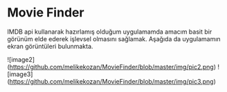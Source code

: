 # Movie Finder
IMDB api kullanarak hazırlamış olduğum uygulamamda amacım basit bir görünüm elde ederek işlevsel olmasını sağlamak. Aşağıda da uygulamamın ekran görüntüleri bulunmakta.

![image2] (https://github.com/melikekozan/MovieFinder/blob/master/img/pic2.png)
![image3] (https://github.com/melikekozan/MovieFinder/blob/master/img/pic3.png)